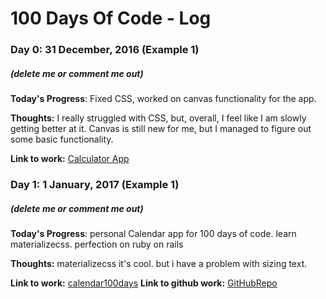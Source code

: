 # 100 Days Of Code - Log

### Day 0:  31 December, 2016 (Example 1)
##### (delete me or comment me out)

**Today's Progress**: Fixed CSS, worked on canvas functionality for the app.

**Thoughts:** I really struggled with CSS, but, overall, I feel like I am slowly getting better at it. Canvas is still new for me, but I managed to figure out some basic functionality.

**Link to work:** [Calculator App](http://www.example.com)

### Day 1:  1 January, 2017 (Example 1)
##### (delete me or comment me out)

**Today's Progress**: personal Calendar app for 100 days of code. learn materializecss. perfection on ruby on rails

**Thoughts:** materializecss it's cool. but i have a problem with sizing text.

**Link to work:** [calendar100days](http://100days.fertec.fr)
**Link to github work:** [GitHubRepo](https://github.com/cyrilferte/calendar100)